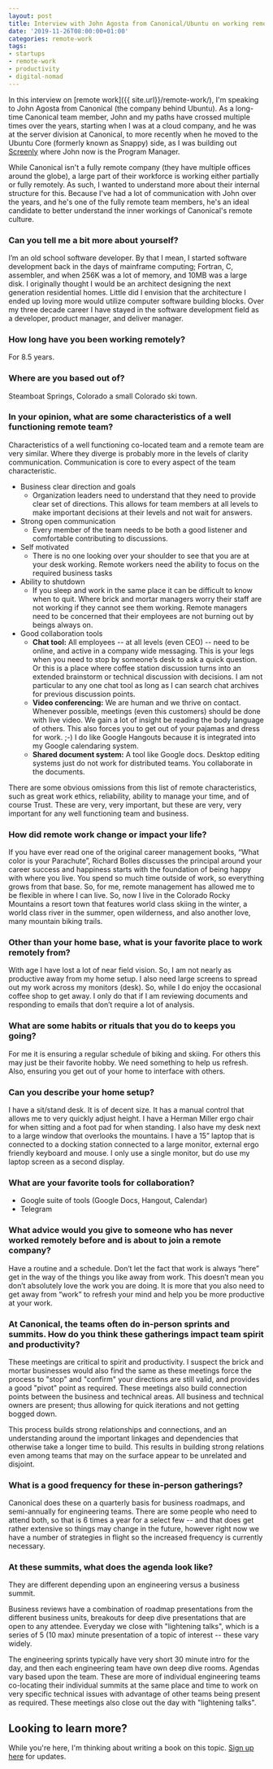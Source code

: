 ```yaml
---
layout: post
title: Interview with John Agosta from Canonical/Ubuntu on working remotely
date: '2019-11-26T08:00:00+01:00'
categories: remote-work
tags:
- startups
- remote-work
- productivity
- digital-nomad
---
```


In this interview on [remote work]({{ site.url}}/remote-work/), I'm speaking to John Agosta from Canonical (the company behind Ubuntu). As a long-time Canonical team member, John and my paths have crossed multiple times over the years, starting when I was at a cloud company, and he was at the server division at Canonical, to more recently when he moved to the Ubuntu Core (formerly known as Snappy) side, as I was building out [Screenly](https://www.screenly.io) where John now is the Program Manager.

While Canonical isn't a fully remote company (they have multiple offices around the globe), a large part of their workforce is working either partially or fully remotely. As such, I wanted to understand more about their internal structure for this. Because I've had a lot of communication with John over the years, and he's one of the fully remote team members, he's an ideal candidate to better understand the inner workings of Canonical's remote culture.

### Can you tell me a bit more about yourself?

I’m an old school software developer.  By that I mean, I started software development back in the days of mainframe computing; Fortran, C, assembler, and when 256K was a lot of memory, and 10MB was a large disk. I originally thought I would be an architect designing the next generation residential homes.  Little did I envision that the architecture I ended up loving more would utilize computer software building blocks. Over my three decade career I have stayed in the software development field as a developer, product manager, and deliver manager.

### How long have you been working remotely?

For 8.5 years.

### Where are you based out of?

Steamboat Springs, Colorado a small Colorado ski town.

### In your opinion, what are some characteristics of a well functioning remote team?

Characteristics of a well functioning co-located team and a remote team are very similar.  Where they diverge is probably more in the levels of clarity communication.  Communication is core to every aspect of the team characteristic.

* Business clear direction and goals
  * Organization leaders need to understand that they need to provide clear set of directions.  This allows for team members at all levels to make important decisions at their levels and not wait for answers.
* Strong open communication
  * Every member of the team needs to be both a good listener and comfortable contributing to discussions.
* Self motivated
  * There is no one looking over your shoulder to see that you are at your desk working.  Remote workers need the ability to focus on the required business tasks
* Ability to shutdown
  * If you sleep and work in the same place it can be difficult to know when to quit.  Where brick and mortar managers worry their staff are not working if they cannot see them working.  Remote managers need to be concerned that their employees are not burning out by beings always on.
* Good collaboration tools
  * **Chat tool:**  All employees -- at all levels (even CEO) -- need to be online, and active in a company wide messaging.  This is your legs when you need to stop by someone’s desk to ask a quick question.  Or this is a place where coffee station discussion turns into an extended brainstorm or technical discussion with decisions. I am not particular to any one chat tool as long as I can search chat archives for previous discussion points.
  * **Video conferencing:**  We are human and we thrive on contact.   Whenever possible, meetings (even this customers) should be done with live video.  We gain a lot of insight be reading the body language of others. This also forces you to get out of your pajamas and dress for work.  ;-)  I do like Google Hangouts because it is integrated into my Google calendaring system.
  * **Shared document system:** A tool like Google docs. Desktop editing systems just do not work for distributed teams. You collaborate in the documents.

There are some obvious omissions from this list of remote characteristics, such as great work ethics, reliability, ability to manage your time, and of course Trust. These are very, very important, but these are very, very important for any well functioning team and business.

### How did remote work change or impact your life?

If you have ever read one of the original career management books, “What color is your Parachute”, Richard Bolles discusses the principal around your career success and happiness starts with the foundation of being happy with where you live. You spend so much time outside of work, so everything grows from that base. So, for me, remote management has allowed me to be flexible in where I can live. So, now I live in the Colorado Rocky Mountains a resort town that features world class skiing in the winter, a world class river in the summer,  open wilderness, and also another love, many mountain biking trails.

### Other than your home base, what is your favorite place to work remotely from?

With age I have lost a lot of near field vision. So, I am not nearly as productive away from my home setup.  I also need large screens to spread out my work across my monitors (desk). So, while I do enjoy the occasional coffee shop to get away.  I only do that if I am reviewing documents and responding to emails that don’t require a lot of analysis.

### What are some habits or rituals that you do to keeps you going?

For me it is ensuring a regular schedule of biking and skiing.  For others this may just be their favorite hobby. We need something to help us refresh.  Also, ensuring you get out of your home to interface with others.

### Can you describe your home setup?

I have a sit/stand desk.  It is of decent size. It has a manual control that allows me to very quickly adjust height. I have a Herman Miller ergo chair for when sitting and a foot pad for when standing. I also have my desk next to a large window that overlooks the mountains. I have a 15” laptop that is connected to a docking station connected to a large monitor, external ergo friendly keyboard and mouse. I only use a single monitor, but do use my laptop screen as a second display.

### What are your favorite tools for collaboration?

* Google suite of tools (Google Docs, Hangout, Calendar)
* Telegram

### What advice would you give to someone who has never worked remotely before and is about to join a remote company?

Have a routine and a schedule. Don’t let the fact that work is always “here” get in the way of the things you like away from work.  This doesn’t mean you don’t absolutely love the work you are doing. It is more that you also need to get away from “work” to refresh your mind and help you be more productive at your work.

### At Canonical, the teams often do in-person sprints and summits. How do you think these gatherings impact team spirit and productivity?

These meetings are critical to spirit and productivity.  I suspect the brick and mortar businesses would also find the same as these meetings force the process to "stop" and "confirm" your directions are still valid, and provides a good "pivot" point as required. These meetings also build connection points between the business and technical areas.  All business and technical owners are present; thus allowing for quick iterations and not getting bogged down.

This process builds strong relationships and connections, and an understanding around the important linkages and dependencies that otherwise take a longer time to build.   This results in building strong relations even among teams that may on the surface appear to be unrelated and disjoint.

###  What is a good frequency for these in-person gatherings?

Canonical does these on a quarterly basis for business roadmaps, and semi-annually for engineering teams. There are some people who need to attend both, so that is 6 times a year for a select few -- and that does get rather extensive so things may change in the future, however right now we have a number of strategies in flight so the increased frequency
is currently necessary.


### At these summits, what does the agenda look like?

They are different depending upon an engineering versus a business summit.

Business reviews have a combination of roadmap presentations from the different business units, breakouts for deep dive presentations that are open to any attendee. Everyday we close with "lightening talks", which is a series of 5 (10 max) minute presentation of a topic of interest -- these vary widely.

The engineering sprints typically have very short 30 minute intro for the day, and then each engineering team have own deep dive rooms.  Agendas vary based upon the team.  These are more of individual engineering teams co-locating their individual summits at the same place and time to work on very specific technical issues with advantage of other teams being present as required.  These meetings also close out the day with "lightening talks".

## Looking to learn more?

While you're here, I'm thinking about writing a book on this topic. [Sign up here](http://eepurl.com/gtzNfb) for updates.

